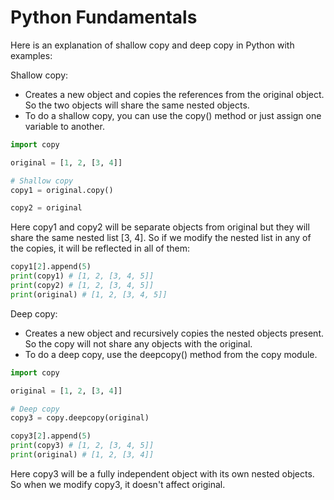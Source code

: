 # Python Fundamentals

Here is an explanation of shallow copy and deep copy in Python with examples:

Shallow copy:
- Creates a new object and copies the references from the original object. So the two objects will share the same nested objects.
- To do a shallow copy, you can use the copy() method or just assign one variable to another.

```python
import copy

original = [1, 2, [3, 4]]

# Shallow copy 
copy1 = original.copy()  

copy2 = original
```

Here copy1 and copy2 will be separate objects from original but they will share the same nested list [3, 4]. So if we modify the nested list in any of the copies, it will be reflected in all of them:

```python 
copy1[2].append(5)
print(copy1) # [1, 2, [3, 4, 5]]
print(copy2) # [1, 2, [3, 4, 5]] 
print(original) # [1, 2, [3, 4, 5]]
```

Deep copy:
- Creates a new object and recursively copies the nested objects present. So the copy will not share any objects with the original.
- To do a deep copy, use the deepcopy() method from the copy module.

```python
import copy

original = [1, 2, [3, 4]]

# Deep copy
copy3 = copy.deepcopy(original)

copy3[2].append(5)
print(copy3) # [1, 2, [3, 4, 5]]
print(original) # [1, 2, [3, 4]] 
```

Here copy3 will be a fully independent object with its own nested objects. So when we modify copy3, it doesn't affect original.